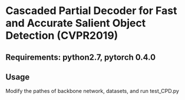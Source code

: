 Cascaded Partial Decoder for Fast and Accurate Salient Object Detection (CVPR2019)
====

Requirements: python2.7, pytorch 0.4.0
----

Usage
-----
Modify the pathes of backbone network, datasets, and run test_CPD.py

